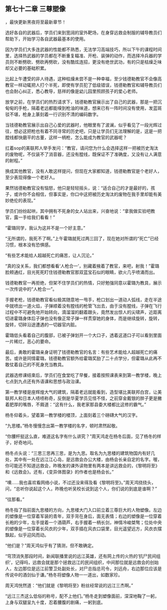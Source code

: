 ## 第七十二章 三尊塑像
，最快更新黑夜将至最新章节！

选好各自的武器后，学员们来到宽阔的室外靶场，在身穿远救会制服的辅导教员们帮助下，开始学习各自武器最基本的使用。

因为学员们大多连武器的性能都不熟悉，无法学习高端技巧，所以下午的课程时间里，选择热武器的学员都在不断重复瞄准、开枪、装弹的动作，而选择冷兵器的学员则不断劈砍、劈砍再劈砍，没有酷炫连招，更没有绝世武功，有的只是枯燥乏味却又必要的基础积累。

比起上午遭受的非人待遇，这种枯燥未尝不是一种幸福，至少钱德勒教官不会像高教官一样动辄把人打个半死，即使有学员犯了低级错误，钱德勒教官和辅导教员们也会耐心纠正，悉心教导，慈祥的像是幼儿园里照顾孩子的爱心老师。

放学之前，在学员们的热烈请求下，钱德勒教官展示出了自己的武器，那是一把沉甸甸的手枪，隔着老远都能嗅到枪油的味道，想来已有一阵时间没有使用，发蓝斑驳不堪，枪身上篆刻着一行识别不清的编码数字。

当钱德勒教官展示出自己心爱的武器时，他眼里有了波澜，似乎看见了一段光辉过往，想必这把枪也有着不同寻常的历史吧，只是让学员们无法理解的是，这是一把膛线都快磨平的古董，这样一柄枪，怎么能成为教官的武器呢？

扛着sop的美联邦人举手发问：“教官，请问您为什么会选择这样一把被历史淘汰的废物呢，不仅装不了消音器，还没有膛线，既保证不了准确度，又没有让人满意的射程。”

换成其他教官，没有人敢这样提问，但现在大家都知道，钱德勒教官是个老好人，至少表现得像一个老好人。

果然钱德勒教官没有恼怒，他只是轻轻摇头，说：“适合自己的才是最好的，孩子，或许你不会相信，但事实是，你口中这把被历史淘汰的废物在我手里却能有美妙绝伦的表现。”

学员们纷纷起哄，其中拥有不死身的女人站出来，兴奋地说：“拿我做实验吧教官，露一手给我们看看！”

“霍璐同学，我认为这并不是一个好主意。”

“无所谓的，我死不了啊。”上午霍璐就死过两三回了，现在她对所谓的“死亡”已经习惯，根本没有恐惧感。

“有些艺术能给人超越死亡的痛苦，让人沉沦。”

“真的没关系，我们都想看看‘人枪合一’，别藏着掖着了教官，来吧，射我！”霍璐脸颊通红，目光死死盯住钱德勒教官那双蓝宝石似的眼睛，欲火几乎喷涌而出。

钱德勒教官一再拒绝，但架不住学员们的热情，只好勉强同意以霍璐为教具，展示一次传说中的“人枪合一”。

手握老枪，钱德勒教官看似极其随意地一甩手，枪口划出一道动人弧线，走在半途中就喷出一道火焰，子弹顺着没有膛线的枪管飞出去，由于没有膛线，子弹在飞行过程中不可避免地开始转向，滴溜溜的翻着跟头，竟然发出惊人的尖啸声，近距离切进霍璐身体后子弹也没有像正常子弹一样贯穿她的身体，而是继续旋转，旋转，旋转，切碎沿途遭遇的一切器官内脏。

霍璐低头看着自己的腹部，已被子弹划开一个大口子，透着这道口子可以看到里面一片稀烂，恶心的要命。

最后，勇敢的霍璐亲身证明了钱德勒教官的名言：有些艺术能给人超越死亡的痛苦。或许是同情霍璐，钱德勒教官额外给霍璐奖励了二十点学分，但霍璐从此再不敢仗着自己的不死身充当教具。

武器选修课结束后，学员们在食堂吃了早餐，接着按照课表来到第一教学楼，晚上七点到九点还有外语课和思想与政治课。

第一教学楼是座辉煌大气的建筑，隔着老远就能看到，造型堪比美联邦白宫，让美联邦人和日本人啧啧称奇，反倒是华夏学员见怪不怪，之前穿金戴银的胖子更是撇着肥厚的嘴唇，不屑道：“这有什么，我老家那县委大楼都比这修的霸气。”

杨冬仰着头，望着第一教学楼的楼顶，上面刻着三个磅礴大气的汉字。

“九思楼。”杨冬慢慢念出第一教学楼的名字，顿时肃然起敬。

“你腰杆挺这么直，难道这名字有什么讲究？”周天鸿走在杨冬后面，见了杨冬的样子，好奇地问。

杨冬点头说：“三思三思再三思，是为九思。取名为九思楼的建筑物国内有好几处，其中有一处在远江江心岛，是远救会办公大楼，由杨会长亲自定的名字。喔，你可能还不知道远救会，昨晚发的课外读物里有两本是讲远救会的，《黎明将至》和《远救会》。还有，《变异体图录》的作者也是杨会长。”

“噢……我也喜欢看网络小说，不过还没来得及看《黎明将至》。”周天鸿挠挠头，问，“总听你说起这个人，昨晚也听吴校长说到这个人，你们说的到底是谁啊？”

“往那看。”

杨冬指了指前面九思楼的方向，九思楼大门入口前立着三尊巨大的人物塑像。左边的塑像是一位穿着军装的青年，双手背在身后，面无表情；右边的塑像是一位穿着长袍的少年，左手提着一个酒葫芦，右手握着一柄长剑，神情冷峻桀骜；位处中央的塑像是一位穿着长风衣的少年，双手插在风衣口袋里，目光遥望远方，风衣衣摆飘起，似乎迎风而动。

“他们是？”周天鸿似乎有了猜测，但不敢确定。

“穹顶消失那段时间，新闻联播里说的远江英雄，还有网上传的火热的‘抗尸民间组织’，记得吗，远救会就是那个拯救远江的民间组织，中间那位就是远救会的创始人，左边那位是远江前警卫处副处长，对尸总指总司令，刘远舟，右边那位应该是传说中的酒剑仙于谦。”杨冬将塑像人物一一道出，如数家珍。

周天鸿恍然道：“他们就是《黎明将至》粉丝经常说的远江三杰啊。”

“远江三杰这么低俗的称号，配不上他们。”杨冬走到塑像面前，深深地鞠了一躬，上身与双腿呈九十度，忍着腰腹的剧痛，一躬到底。

